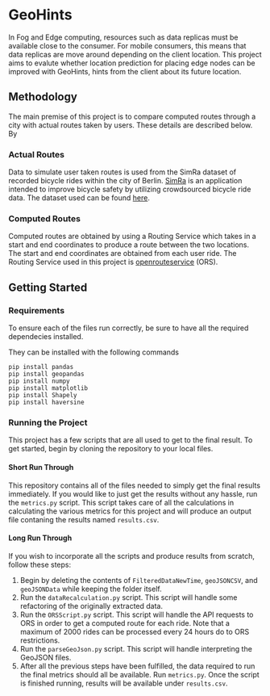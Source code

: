 # **GeoHints**
In Fog and Edge computing, resources such as data replicas must be available close to the consumer. For mobile consumers, this means that data replicas are move around depending on the client location. This project aims to evalute whether location prediction for placing edge nodes can be improved with GeoHints, hints from the client about its future location. 

## **Methodology**
The main premise of this project is to compare computed routes through a city with actual routes taken by users. These details are described below. By 

### **Actual Routes**
Data to simulate user taken routes is used from the SimRa dataset of recorded bicycle rides within the city of Berlin. [SimRa](https://www.digital-future.berlin/en/research/projects/simra/) is an application intended to improve bicycle safety by utilizing crowdsourced bicycle ride data. The dataset used can be found [here](https://github.com/simra-project).

### **Computed Routes**
Computed routes are obtained by using a Routing Service which takes in a start and end coordinates to produce a route between the two locations. The start and end coordinates are obtained from each user ride. The Routing Service used in this project is [openrouteservice](https://openrouteservice.org/) (ORS).


## **Getting Started**

### **Requirements**
To ensure each of the files run correctly, be sure to have all the required dependecies installed. 

They can be installed with the following commands
```
pip install pandas
pip install geopandas
pip install numpy
pip install matplotlib
pip install Shapely
pip install haversine
```

### **Running the Project**
This project has a few scripts that are all used to get to the final result. To get started, begin by cloning the repository to your local files.

#### **Short Run Through**
This repository contains all of the files needed to simply get the final results immediately. If you would like to just get the results without any hassle, run the ```metrics.py``` script. This script takes care of all the calculations in calculating the various metrics for this project and will produce an output file contaning the results named ```results.csv```.


#### **Long Run Through**
If you wish to incorporate all the scripts and produce results from scratch, follow these steps:

1. Begin by deleting the contents of ```FilteredDataNewTime```, ```geoJSONCSV```, and ```geoJSONData``` while keeping the folder itself.
2. Run the ```dataRecalculation.py``` script. This script will handle some refactoring of the originally extracted data.
3. Run the ```ORSScript.py``` script. This script will handle the API requests to ORS in order to get a computed route for each ride. Note that a maximum of 2000 rides can be processed every 24 hours do to ORS restrictions.
4. Run the ```parseGeoJson.py``` script. This script will handle interpreting the GeoJSON files.
5. After all the previous steps have been fulfilled, the data required to run the final metrics should all be available. Run ```metrics.py```. Once the script is finished running, results will be available under ```results.csv```.
